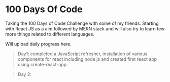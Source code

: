 # 100 Days Of Code

Taking the 100 Days of Code Challenge with some of my friends.
Starting with React JS as a aim followed by MERN stack and will also try to learn few more things related to different languages.

Will upload daily progress here.

> Day1:
completed a JavaScript refresher, installation of various components for react including node js and created first react app using create-react-app.

>Day 2:

